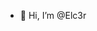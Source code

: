 - 👋 Hi, I’m @Elc3r

<!---
Elc3r/Elc3r is a ✨ special ✨ repository because its `README.md` (this file) appears on your GitHub profile.
You can click the Preview link to take a look at your changes.
--->
